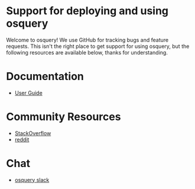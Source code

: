 # Support for deploying and using osquery

Welcome to osquery! We use GitHub for tracking bugs and feature requests. This isn't the right place to get support for using osquery, but the following resources are available below, thanks for understanding.

# Documentation

 - [User Guide](https://osquery.readthedocs.io/en/stable/)

# Community Resources

- [StackOverflow](https://stackoverflow.com/tags/osquery)
- [reddit](https://www.reddit.com/r/osquery/)
 
# Chat

- [osquery slack](https://osquery-slack.herokuapp.com/)
